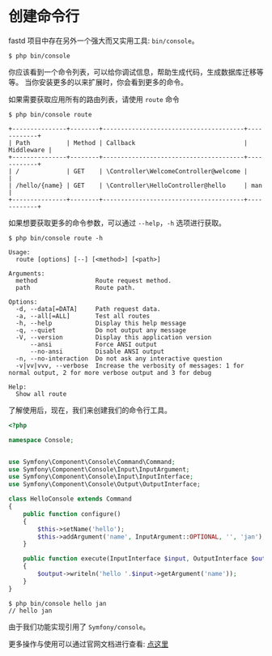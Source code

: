 # 创建命令行

fastd 项目中存在另外一个强大而又实用工具: `bin/console`。

```shell
$ php bin/console
```

你应该看到一个命令列表，可以给你调试信息，帮助生成代码，生成数据库迁移等等。 当你安装更多的以来扩展时，你会看到更多的命令。

如果需要获取应用所有的路由列表，请使用 `route` 命令

```shell
$ php bin/console route
```

```git
+---------------+--------+---------------------------------------+------------+
| Path          | Method | Callback                              | Middleware |
+---------------+--------+---------------------------------------+------------+
| /             | GET    | \Controller\WelcomeController@welcome |            |
| /hello/{name} | GET    | \Controller\HelloController@hello     | man        |
+---------------+--------+---------------------------------------+------------+
```

如果想要获取更多的命令参数，可以通过 `--help`，`-h` 选项进行获取。

```shell
$ php bin/console route -h
```

```git
Usage:
  route [options] [--] [<method>] [<path>]

Arguments:
  method                Route request method.
  path                  Route path.

Options:
  -d, --data[=DATA]     Path request data.
  -a, --all[=ALL]       Test all routes
  -h, --help            Display this help message
  -q, --quiet           Do not output any message
  -V, --version         Display this application version
      --ansi            Force ANSI output
      --no-ansi         Disable ANSI output
  -n, --no-interaction  Do not ask any interactive question
  -v|vv|vvv, --verbose  Increase the verbosity of messages: 1 for normal output, 2 for more verbose output and 3 for debug

Help:
  Show all route
```

了解使用后，现在，我们来创建我们的命令行工具。

```php
<?php

namespace Console;


use Symfony\Component\Console\Command\Command;
use Symfony\Component\Console\Input\InputArgument;
use Symfony\Component\Console\Input\InputInterface;
use Symfony\Component\Console\Output\OutputInterface;

class HelloConsole extends Command
{
    public function configure()
    {
        $this->setName('hello');
        $this->addArgument('name', InputArgument::OPTIONAL, '', 'jan');
    }

    public function execute(InputInterface $input, OutputInterface $output)
    {
        $output->writeln('hello '.$input->getArgument('name'));
    }
}
```

```shell
$ php bin/console hello jan
// hello jan
```

由于我们功能实现引用了 `Symfony/console`。

更多操作与使用可以通过官网文档进行查看: [点这里](http://symfony.com/doc/current/components/console.html)
